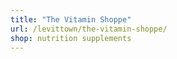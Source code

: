 ```yaml
---
title: "The Vitamin Shoppe"
url: /levittown/the-vitamin-shoppe/
shop: nutrition supplements
---
```

